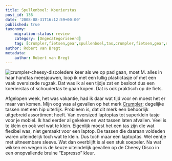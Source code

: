 ```yaml
---
title: Spullenboel: Koerierstas
post_id: 136
date: '2008-08-31T16:12:59+00:00'
published: true
taxonomy:
    migration-status: review
    category: [Ongecategoriseerd]
    tag: [crumpler,fietsen,gear,spullenboel,tas,crumpler,fietsen,gear,spullenboel,tas]
author: Robert van Bregt
metadata:
    author: Robert van Bregt
---
```

![crumpler-cheesy-disco](http://robert.vanbregt.net/wp-content/uploads/2009/08/crumpler-cheesy-disco.jpg "crumpler-cheesy-disco")Iedere keer als we op pad gaan, moet M. alles in haar handtas meesjouwen, loop ik met een lullig plastictasje of met een vaak oversizede rugzak. Dat was ik al een tijdje zat en besloot dus een koerierstas of schoudertas te gaan kopen. Dat is ook praktisch op de fiets.

Afgelopen week, het was vakantie, had ik daar wat tijd voor en moest het er maar van komen. Mijn oog was al gevallen op het merk [Crumpler](http://www.crumpler.nl/); degelijke tassen met een hip uiterlijk. Probleem is, dat dit merk een behoorlijk uitgebreid assortiment heeft. Van oversized laptoptas tot superklein tasje voor je mobiel. Ik had eerder al gekeken en wat tassen laten afvallen. Veel is te klein en ook wel wat te klein. Eigenlijk moest het een tas zijn die wat flexibel was, niet gemaakt voor een laptop. De tassen die daaraan voldeden waren uiteindelijk toch wat te klein. Dus toch maar een laptoptas. Wel eentje met uitneembare sleeve. Wat dan overblijft is al een stuk soepeler. Na wat wikken en wegen is de keuze uiteindelijk gevallen op de Cheesy Disco in een onopvallende bruine “Espresso” kleur.